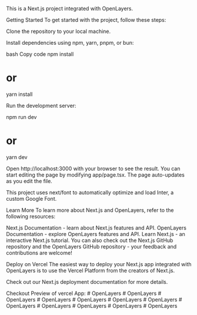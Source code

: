 This is a Next.js project integrated with OpenLayers.

Getting Started
To get started with the project, follow these steps:

Clone the repository to your local machine.

Install dependencies using npm, yarn, pnpm, or bun:

bash
Copy code
npm install

# or

yarn install

Run the development server:

npm run dev

# or

yarn dev

Open http://localhost:3000 with your browser to see the result.
You can start editing the page by modifying app/page.tsx. The page auto-updates as you edit the file.

This project uses next/font to automatically optimize and load Inter, a custom Google Font.

Learn More
To learn more about Next.js and OpenLayers, refer to the following resources:

Next.js Documentation - learn about Next.js features and API.
OpenLayers Documentation - explore OpenLayers features and API.
Learn Next.js - an interactive Next.js tutorial.
You can also check out the Next.js GitHub repository and the OpenLayers GitHub repository - your feedback and contributions are welcome!

Deploy on Vercel
The easiest way to deploy your Next.js app integrated with OpenLayers is to use the Vercel Platform from the creators of Next.js.

Check out our Next.js deployment documentation for more details.

Checkout Preview of vercel App:
#   O p e n L a y e r s  
 #   O p e n L a y e r s  
 #   O p e n L a y e r s  
 #   O p e n L a y e r s  
 #   O p e n L a y e r s  
 #   O p e n L a y e r s  
 #   O p e n L a y e r s  
 #   O p e n L a y e r s  
 #   O p e n L a y e r s  
 #   O p e n L a y e r s  
 #   O p e n L a y e r s  
 #   O p e n L a y e r s  
 